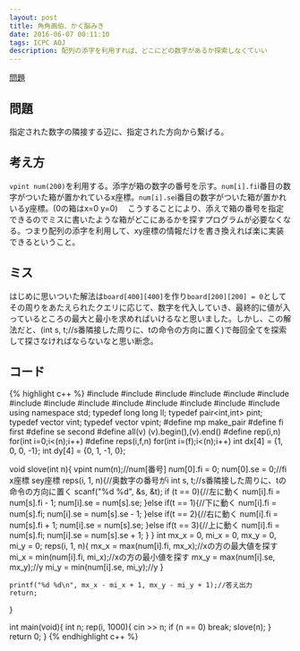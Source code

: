 ```yaml
---
layout: post
title: 角角画伯、かく脳みき
date: 2016-06-07 00:11:10
tags: ICPC AOJ
description: 配列の添字を利用すれば、どこにどの数字があるか探索しなくていい
---
```


[問題](http://judge.u-aizu.ac.jp/onlinejudge/description.jsp?id=1165&lang=jp)

## 問題
指定された数字の隣接する辺に、指定された方向から繋げる。

## 考え方
`vpint num(200)`を利用する。添字が箱の数字の番号を示す。`num[i].fi`i番目の数字がついた箱が置かれているx座標。`num[i].se`i番目の数字がついた箱が置かれいるy座標。(0の箱はx=0 y=0)　
こうすることにより、添えで箱の番号を指定できるのでミスに書いたような箱がどこにあるかを探すプログラムが必要なくなる。つまり配列の添字を利用して、xy座標の情報だけを書き換えれば楽に実装できるということ。

## ミス
はじめに思いついた解法は`board[400][400]`を作り`board[200][200] = 0`としてその周りをあたえられたクエリに応じて、数字を代入していき、最終的に値が入っているところの最大と最小を求めればいけるなと思いました。しかし、この解法だと、(int s, t;//s番隣接した周りに、tの命令の方向に置く)で毎回全てを探索して探さなければならないなと思い断念。

## コード

{% highlight c++ %}
#include <iostream>
#include <string>
#include <algorithm>
#include <functional>
#include <vector>
#include <stack>
#include <queue>
#include <set>
#include <bitset>
#include <map>
#include <cstdio>
#include <cstdlib>
#include <cstring>
#include <cmath>
using namespace std;
typedef long long ll;
typedef pair<int,int> pint;
typedef vector<int> vint;
typedef vector<pint> vpint;
#define mp make_pair
#define fi first
#define se second
#define all(v) (v).begin(),(v).end()
#define rep(i,n) for(int i=0;i<(n);i++)
#define reps(i,f,n) for(int i=(f);i<(n);i++)
int dx[4] = {1, 0, 0, -1};
int dy[4] = {0, 1, -1, 0};


void slove(int n){
	vpint num(n);//num[番号]
	num[0].fi = 0; num[0].se = 0;//fi　x座標 sey座標
	reps(i, 1, n){//奥数字の番号がi
		int s, t;//s番隣接した周りに、tの命令の方向に置く
		scanf("%d %d", &s, &t);
		if (t == 0){//左に動く
			num[i].fi = num[s].fi - 1;
			num[i].se = num[s].se;
		}else if(t == 1){//下に動く
			num[i].fi = num[s].fi;
			num[i].se = num[s].se - 1;
		}else if(t == 2){//右に動く
			num[i].fi = num[s].fi + 1;
			num[i].se = num[s].se;
		}else if(t == 3){//上に動く
			num[i].fi = num[s].fi;
			num[i].se = num[s].se + 1;
		}
	}
	int mx_x = 0, mi_x = 0, mx_y = 0, mi_y = 0;
	reps(i, 1, n){
		mx_x = max(num[i].fi, mx_x);//xの方の最大値を探す
		mi_x = min(num[i].fi, mi_x);//xの方の最小値を探す
		mx_y = max(num[i].se, mx_y);//y
		mi_y = min(num[i].se, mi_y);//y
	}

	printf("%d %d\n", mx_x - mi_x + 1, mx_y - mi_y + 1);//答え出力
	return;
}

int main(void){
	int n;
	rep(i, 1000){
		cin >> n;
		if (n == 0) break;
		slove(n);
	}
	return 0;
}
{% endhighlight c++ %}